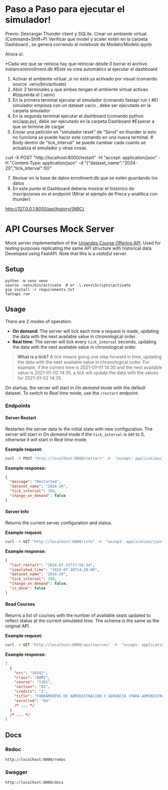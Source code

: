 # Paso a Paso para ejecutar el simulador!

Previo:
Descargar Thunder client y SQLite.
Crear un ambiente virtual (Command+Shift+P)
Verificar que model y scaler estén en la carpeta Dashboard , se genera corriendo el notebook de Modelo/Modelo.ipynb

Ahora sí:

\*Cada vez que se reinicia hay que reiniciar desde 0 borrar el archivo instance/enrollment.db #Este se crea automático al ejecutar el dashboard

1. Activar el ambiente virtual ,si no está ya activado por visual (comando source .venv/bin/activate)
2. Abrir 2 terminales y que ambas tengan el ambiente virtual activao #Izquierda el (.venv)
3. En la primera terminal ejecutar el simulador (comando fastapi run ) #El simulador empieza con un dataset vacío , debe ser ejecutado en la carpeta simulador
4. En la segunda terminal ejecutar el dashboard (comando python src/app.py), debe ser ejecutado en la carpeta Dashboard #Esperar a que se termine de cargar
5. Enviar una petición en "simulador reset" de "Send" en thunder si esto no funciona se puede hacer este comando en una nueva terminal. # Body dentro de "tick_interval" se puede cambiar cada cuanto se actualiza el simulador y otras cosas.

curl -X POST "http://localhost:8000/restart" -H "accept: application/json" -H "Content-Type: application/json" -d "{\"dataset_name\":\"2024-20\",\"tick_interval\":10}"

7. Revisar en la base de datos enrollment.db que se estén guardando los datos
8. En este punto el Dashboard debería mostrar el histórico de inscripciones en el endpoint (Mirar el ejemplo de Preca y analítica con thunder)

http://127.0.0.1:8050/api/history/{NRC}

# API Courses Mock Server

Mock server implementation of the [Uniandes Course Offering API](https://ofertadecursos.uniandes.edu.co/api/courses). Used for testing purposes replicating the same API structure with historical data. Developed using FastAPI. Note that this is a _stateful_ server.

## Setup

```
python -m venv venv
source .venv/bin/activate  # or .\.venv\Scripts\activate
pip install -r requirements.txt
fastapi run
```

## Usage

There are 2 modes of operation:

- **On demand**: The server will tick each time a request is made, updating the data with the next available value in chronological order.
- **Real time**: The server will tick every `tick_interval` seconds, updating the data with the next available value in chronological order.

> **What is a tick?** A tick means going one step forward in time, updating the data with the next available value in chronological order. For example, if the current time is 2021-01-01 14:30 and the next available value is 2021-01-02 14:35, a tick will update the data with the values for 2021-01-02 14:35.

On startup, the server will start in _On demand_ mode with the default dataset. To switch to _Real time_ mode, use the `/restart` endpoint.

### Endpoints

#### Server Restart

Restartes the server data to the initial state with new configuration. The server will start in _On demand_ mode if the `tick_interval` is set to 0, otherwise it will start in _Real time_ mode.

**Example request:**

```bash
curl -X POST "http://localhost:8000/restart" -H  "accept: application/json" -H  "Content-Type: application/json" -d "{\"dataset_name\":\"2024-20\",\"tick_interval\":300}"
```

**Example response:**

```json
{
  "message": "Restarted",
  "dataset_name": "2024-20",
  "tick_interval": 300,
  "change_on_demand": false
}
```

#### Server Info

Returns the current server configuration and status.

**Example request:**

```bash
curl -X GET "http://localhost:8000/info" -H  "accept: application/json"
```

**Example response:**

```json
{
  "last_restart": "2024-07-31T17:54:34",
  "simulated_time": "2024-07-30T14:30:00",
  "dataset_name": "2024-20",
  "tick_interval": 300,
  "change_on_demand": false,
  "is_done": false
}
```

#### Read Courses

Returns a list of courses with the number of available seats updated to reflect status at the current simulated time. The schema is the same as the original API.

**Example request:**

```bash
curl -X GET "http://localhost:8000/api/courses" -H  "accept: application/json"
```

**Example response:**

```json
[
  {
    "nrc": "39342",
    "class": "ADMI",
    "course": "1101",
    "section": "01",
    "credits": "3",
    "title": "FUNDAMENTOS DE ADMINISTRACION Y GERENCIA (PARA ADMINISTRADORES)",
    "enrolled": "84"
    /* ... */
  }
  /* ... */
]
```

## Docs

### Redoc

```
http://localhost:8000/redoc
```

### Swagger

```
http://localhost:8000/docs
```

